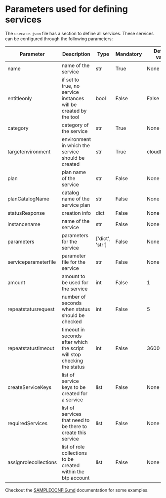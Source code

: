 # Parameters used for defining services

The `usecase.json` file has a section to define all services. These services can be configured through the following parameters:

| Parameter | Description | Type  | Mandatory | Default value |
|---|---|---|---|---|
| name | name of the service | str | True | None |
| entitleonly | if set to true, no service instances will be created by the tool | bool | False | False |
| category | category of the service | str | True | None |
| targetenvironment | environment in which the service should be created | str | True | cloudfoundry |
| plan | plan name of the service | str | False | None |
| planCatalogName | catalog name of the service plan | str | False | None |
| statusResponse | creation info | dict | False | None |
| instancename | name of the service | str | False | None |
| parameters | parameters for the service | ['dict', 'str'] | False | None |
| serviceparameterfile | parameter file for the service | str | False | None |
| amount | amount to be used for the service | int | False | 1 |
| repeatstatusrequest | number of seconds when status should be checked | int | False | 5 |
| repeatstatustimeout | timeout in seconds after which the script will stop checking the status | int | False | 3600 |
| createServiceKeys | list of service keys to be created for a service | list | False | None |
| requiredServices | list of services that need to be there to create this service | list | False | None |
| assignrolecollections | list of role collections to be created within the btp account | list | False | None |

Checkout the [SAMPLECONFIG.md](/docs/SAMPLECONFIG.md) documentation for some examples.